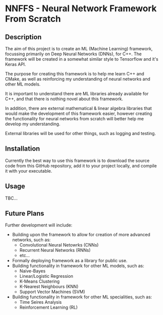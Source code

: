 # NNFFS - Neural Network Framework From Scratch

## Description

The aim of this project is to create an ML (Machine Learning) framework, focussing primarily on Deep Neural Networks (DNNs), for C++. The framework will be created in a somewhat similar style to Tensorflow and it's Keras API.

The purpose for creating this framework is to help me learn C++ and CMake, as well as reinforcing my understanding of neural networks and other ML models.

It is important to understand there are ML libraries already available for C++, and that there is nothing novel about this framework. 

In addition, there are external mathematical & linear algebra libraries that would make the development of this framework easier, however creating the functionality for neural networks from scratch will better help me develop my understanding.

External libraries will be used for other things, such as logging and testing.

## Installation

Currently the best way to use this framework is to download the source code from this GitHub repository, add it to your project locally, and compile it with your executable.

## Usage

TBC...

## Future Plans

Further development will include:
* Building upon the framework to allow for creation of more advanced networks, such as:
    * Convolutional Neural Netowrks (CNNs)
    * Recurrent Neural Networks (RNNs)
    * etc...
* Formally deploying framework as a library for public use.
* Building functionality in framework for other ML models, such as:
    * Naive-Bayes
    * Linear/Logistic Regression
    * K-Means Clustering
    * K-Nearest Neighbours (KNN)
    * Support Vector Machines (SVM)
* Building functionality in framework for other ML specialities, such as:
    * Time Seires Analysis
    * Reinforcement Learning (RL)
